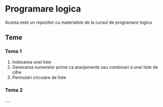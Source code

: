 # Programare logica

Acesta este un repozitor cu materialele de la cursul de programare logica

## Teme

### Tema 1

1. Indexarea unei liste
2. Generarea numerelor prime ca aranjamente sau combinari a unei liste de cifre
3. Permutari circulare de liste

### Tema 2

....

